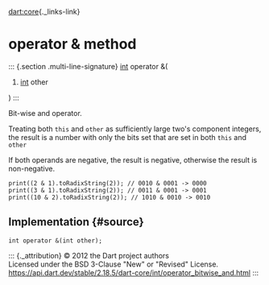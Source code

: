 [dart:core](../../dart-core/dart-core-library){._links-link}

operator & method
=================

::: {.section .multi-line-signature}
[int](../int-class) operator &(

1.  [int](../int-class) other

)
:::

Bit-wise and operator.

Treating both `this` and `other` as sufficiently large two\'s component
integers, the result is a number with only the bits set that are set in
both `this` and `other`

If both operands are negative, the result is negative, otherwise the
result is non-negative.

``` {.language-dart data-language="dart"}
print((2 & 1).toRadixString(2)); // 0010 & 0001 -> 0000
print((3 & 1).toRadixString(2)); // 0011 & 0001 -> 0001
print((10 & 2).toRadixString(2)); // 1010 & 0010 -> 0010
```

Implementation {#source}
--------------

``` {.language-dart data-language="dart"}
int operator &(int other);
```

::: {._attribution}
© 2012 the Dart project authors\
Licensed under the BSD 3-Clause \"New\" or \"Revised\" License.\
<https://api.dart.dev/stable/2.18.5/dart-core/int/operator_bitwise_and.html>
:::
